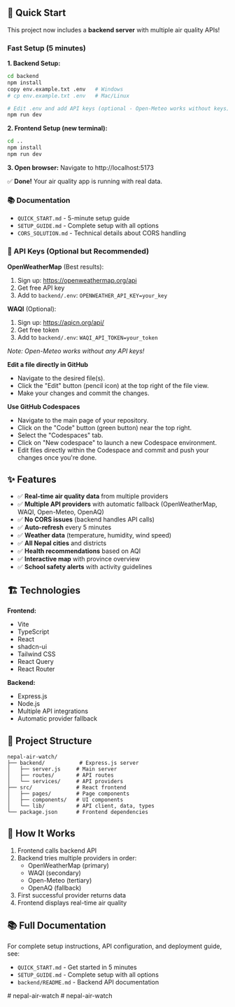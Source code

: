 ## 🚀 Quick Start

This project now includes a **backend server** with multiple air quality APIs!

### Fast Setup (5 minutes)

**1. Backend Setup:**
```bash
cd backend
npm install
copy env.example.txt .env   # Windows
# cp env.example.txt .env   # Mac/Linux

# Edit .env and add API keys (optional - Open-Meteo works without keys)
npm run dev
```

**2. Frontend Setup (new terminal):**
```bash
cd ..
npm install
npm run dev
```

**3. Open browser:**
Navigate to http://localhost:5173

✅ **Done!** Your air quality app is running with real data.

### 📚 Documentation

- `QUICK_START.md` - 5-minute setup guide
- `SETUP_GUIDE.md` - Complete setup with all options
- `CORS_SOLUTION.md` - Technical details about CORS handling

### 🔑 API Keys (Optional but Recommended)

**OpenWeatherMap** (Best results):
1. Sign up: https://openweathermap.org/api
2. Get free API key
3. Add to `backend/.env`: `OPENWEATHER_API_KEY=your_key`

**WAQI** (Optional):
1. Sign up: https://aqicn.org/api/
2. Get free token
3. Add to `backend/.env`: `WAQI_API_TOKEN=your_token`

*Note: Open-Meteo works without any API keys!*

**Edit a file directly in GitHub**

- Navigate to the desired file(s).
- Click the "Edit" button (pencil icon) at the top right of the file view.
- Make your changes and commit the changes.

**Use GitHub Codespaces**

- Navigate to the main page of your repository.
- Click on the "Code" button (green button) near the top right.
- Select the "Codespaces" tab.
- Click on "New codespace" to launch a new Codespace environment.
- Edit files directly within the Codespace and commit and push your changes once you're done.

## ✨ Features

- ✅ **Real-time air quality data** from multiple providers
- ✅ **Multiple API providers** with automatic fallback (OpenWeatherMap, WAQI, Open-Meteo, OpenAQ)
- ✅ **No CORS issues** (backend handles API calls)
- ✅ **Auto-refresh** every 5 minutes
- ✅ **Weather data** (temperature, humidity, wind speed)
- ✅ **All Nepal cities** and districts
- ✅ **Health recommendations** based on AQI
- ✅ **Interactive map** with province overview
- ✅ **School safety alerts** with activity guidelines

## 🏗️ Technologies

**Frontend:**
- Vite
- TypeScript
- React
- shadcn-ui
- Tailwind CSS
- React Query
- React Router

**Backend:**
- Express.js
- Node.js
- Multiple API integrations
- Automatic provider fallback

## 📖 Project Structure

```
nepal-air-watch/
├── backend/           # Express.js server
│   ├── server.js     # Main server
│   ├── routes/       # API routes
│   └── services/     # API providers
├── src/              # React frontend
│   ├── pages/        # Page components
│   ├── components/   # UI components
│   └── lib/          # API client, data, types
└── package.json      # Frontend dependencies
```

## 🎯 How It Works

1. Frontend calls backend API
2. Backend tries multiple providers in order:
   - OpenWeatherMap (primary)
   - WAQI (secondary)
   - Open-Meteo (tertiary)
   - OpenAQ (fallback)
3. First successful provider returns data
4. Frontend displays real-time air quality

## 📚 Full Documentation

For complete setup instructions, API configuration, and deployment guide, see:
- `QUICK_START.md` - Get started in 5 minutes
- `SETUP_GUIDE.md` - Complete setup with all options
- `backend/README.md` - Backend API documentation

#   n e p a l - a i r - w a t c h  
 #   n e p a l - a i r - w a t c h  
 